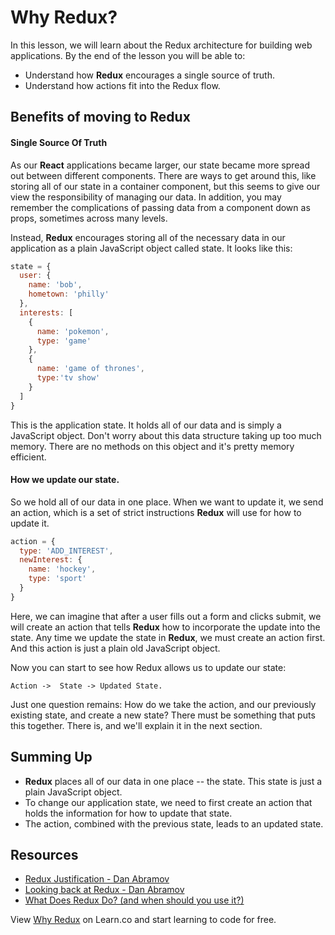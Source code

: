 Why Redux?
==============

In this lesson, we will learn about the Redux architecture for building web applications. By the end of the lesson you will be able to:

* Understand how __Redux__ encourages a single source of truth.
* Understand how actions fit into the Redux flow.

## Benefits of moving to Redux

#### Single Source Of Truth

  As our __React__ applications became larger, our state became more spread out between different components.  There are ways to get around this, like storing all of our state in a container component, but this seems to give our view the responsibility of managing our data.  In addition, you may remember the complications of passing data from a component down as props, sometimes across many levels.

Instead, __Redux__ encourages storing all of the necessary data in our application as a plain JavaScript object called state.  It looks like this:

  ```javascript
  state = {
    user: {
      name: 'bob',
      hometown: 'philly'
    },
    interests: [
      {
        name: 'pokemon',
        type: 'game'
      },
      {
        name: 'game of thrones',
        type:'tv show'
      }
    ]
  }
  ```

This is the application state. It holds all of our data and is simply a JavaScript object.  Don't worry about this data structure taking up too much memory.  There are no methods on this object and it's pretty memory efficient.

#### How we update our state.

So we hold all of our data in one place.  When we want to update it, we send an action, which is a set of strict instructions __Redux__ will use for how to update it.  

  ```javascript
  action = {
    type: 'ADD_INTEREST',
    newInterest: {
      name: 'hockey',
      type: 'sport'
    }
  }
  ```

  Here, we can imagine that after a user fills out a form and clicks submit, we will create an action that tells __Redux__ how to incorporate the update into the state.  Any time we update the state in __Redux__, we must create an action first. And this action is just a plain old JavaScript object.

  Now you can start to see how Redux allows us to update our state:

  `Action ->  State -> Updated State.`

  Just one question remains: How do we take the action, and our previously existing state, and create a new state? There must be something that puts this together.  There is, and we'll explain it in the next section.

## Summing Up

* __Redux__ places all of our data in one place -- the state.  This state is just a plain JavaScript object.
* To change our application state, we need to first create an action that holds the information for how to update that state.
* The action, combined with the previous state, leads to an updated state.

## Resources
* [Redux Justification - Dan Abramov](https://www.youtube.com/watch?v=xsSnOQynTHs)
* [Looking back at Redux - Dan Abramov](https://www.youtube.com/watch?v=uvAXVMwHJXU)
* [What Does Redux Do? (and when should you use it?)](https://daveceddia.com/what-does-redux-do/)

<p class='util--hide'>View <a href='https://learn.co/lessons/why-redux'>Why Redux</a> on Learn.co and start learning to code for free.</p>
